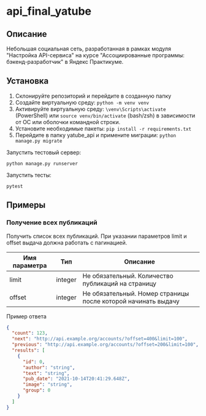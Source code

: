 # api_final_yatube

## Описание

Небольшая социальная сеть, разработанная в рамках модуля "Настройка API-сервиса" на курсе "Ассоциированные программы: бэкенд-разработчик" в Яндекс Практикуме.

## Установка

1. Склонируйте репозиторий и перейдите в созданную папку
2. Создайте виртуальную среду: `python -m venv venv`
3. Активируйте виртуальную среду: `\venv\Scripts\activate` (PowerShell) или `source venv/bin/activate` (bash/zsh) в зависимости от ОС или оболочки командной строки.
4. Установите необходимые пакеты: `pip install -r requirements.txt`
5. Перейдите в папку yatube_api и примените миграции: `python manage.py migrate`

Запустить тестовый сервер:

```
python manage.py runserver
```

Запустить тесты:

```
pytest
```
## Примеры

### Получение всех публикаций

Получить список всех публикаций. При указании параметров limit и offset выдача должна работать с пагинацией.

|Имя параметра|Тип|Описание|
|--|--|--|
|limit|integer|Не обязательный. Количество публикаций на страницу|
|offset|integer|Не обязательный. Номер страницы после которой начинать выдачу|

Пример ответа

```json
{
  "count": 123,
  "next": "http://api.example.org/accounts/?offset=400&limit=100",
  "previous": "http://api.example.org/accounts/?offset=200&limit=100",
  "results": [
    {
      "id": 0,
      "author": "string",
      "text": "string",
      "pub_date": "2021-10-14T20:41:29.648Z",
      "image": "string",
      "group": 0
    }
  ]
}
```
